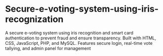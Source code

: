 # Secure-e-voting-system-using-iris-recognization
 A secure e-voting system using iris recognition and smart card authentication to prevent fraud and ensure transparency. Built with HTML, CSS, JavaScript, PHP, and MySQL. Features secure login, real-time vote tallying, and admin panel for management
